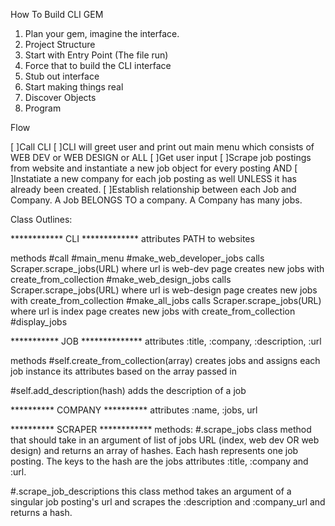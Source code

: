 How To Build CLI GEM

1. Plan your gem, imagine the interface.
2. Project Structure
3. Start with Entry Point (The file run)
4. Force that to build the CLI interface 
5. Stub out interface
6. Start making things real 
7. Discover Objects
8. Program 


Flow

[ ]Call CLI 
[ ]CLI will greet user and print out main menu which consists of WEB DEV or WEB DESIGN or ALL
[ ]Get user input
[ ]Scrape job postings from website and instantiate a new job object for every posting AND 
[ ]Instatiate a new company for each job posting as well UNLESS it has already been created.
[ ]Establish relationship between each Job and Company. A Job BELONGS TO a company. A Company     has many jobs.     

Class Outlines:

************  CLI  ************* 
attributes
    PATH to websites

methods
#call
#main_menu
#make_web_developer_jobs
    calls Scraper.scrape_jobs(URL) where url is web-dev page
    creates new jobs with create_from_collection
#make_web_design_jobs
    calls Scraper.scrape_jobs(URL) where url is web-design page
    creates new jobs with create_from_collection
#make_all_jobs 
    calls Scraper.scrape_jobs(URL) where url is index page
    creates new jobs with create_from_collection
#display_jobs


***********  JOB  **************
attributes
    :title, :company, :description, :url

methods
#self.create_from_collection(array)
    creates jobs and assigns each job instance its attributes based on the array passed in

#self.add_description(hash)
    adds the description of a job


**********  COMPANY  **********
attributes
    :name, :jobs, url 


**********  SCRAPER ************
methods:
#.scrape_jobs
    class method that should take in an argument of list of jobs URL (index, web dev OR
    web design) and returns an array of hashes. Each hash represents
    one job posting. The keys to the hash are the jobs attributes :title,
    :company and :url. 

#.scrape_job_descriptions
    this class method takes an argument of a singular job posting's url
    and scrapes the :description and :company_url and returns a hash.
